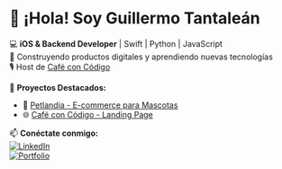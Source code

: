 # 👋 ¡Hola! Soy Guillermo Tantaleán 

💻 **iOS & Backend Developer** | Swift | Python | JavaScript  
🚀 Construyendo productos digitales y aprendiendo nuevas tecnologías  
🎙️ Host de [Café con Código](https://open.spotify.com/show/3JY6UfLd8bRRatuzAveOBy?si=djYymHI6SX6IN-PHgJp-8w)  

📌 **Proyectos Destacados:**  
- 🛒 [Petlandia - E-commerce para Mascotas](https://petlandia.pe)  
- 🌐 [Café con Código - Landing Page](https://cafeconcodigo.pe)  

📫 **Conéctate conmigo:**  
[![LinkedIn](https://img.shields.io/badge/LinkedIn-Perfil-blue?style=flat&logo=linkedin)](www.linkedin.com/in/guillermotantalean1)  
[![Portfolio](https://img.shields.io/badge/Portafolio-Web-orange?style=flat)](https://guillermotantalean.com/)  
